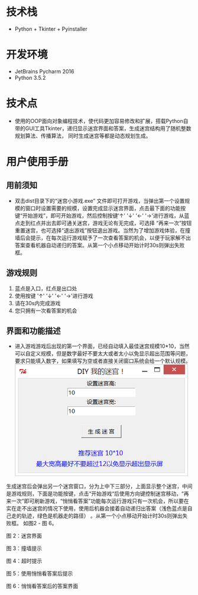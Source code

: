 # 技术栈
* Python + Tkinter + Pyinstaller

# 开发环境
* JetBrains Pycharm 2016
* Python 3.5.2

# 技术点
* 使用的OOP面向对象编程技术，使代码更加容易修改和扩展，搭载Python自带的GUI工具Tkinter，递归显示迷宫界面和答案，生成迷宫结构用了随机整数规划算法、传播算法，
同时生成迷宫等都是动态规划生成。

# 用户使用手册
## 用前须知
* 双击dist目录下的“迷宫小游戏.exe” 文件即可打开游戏，当弹出第一个设置规模的窗口时设置需要的规模，设置完成显示迷宫界面，点击最下面的功能按键“开始游戏”，即可开始游戏，然后控制按键'↑'  '↓'  '←'  '→'进行游戏，从蓝点走到红点并出去即可通关迷宫，游戏无论有无完成，可选择 “再来一次”按钮重置迷宫，也可选择“退出游戏”按钮退出游戏。当然为了增加游戏体验，在撞墙后会提示，在每次运行游戏赋予了一次查看答案的机会，以便于玩家解不出答案查看机器自动递归的答案。从第一个小点移动开始计时30s则弹出失败框。
## 游戏规则
1. 蓝点是入口，红点是出口处
2. 使用按键 '↑'  '↓'  '←'  '→'进行游戏
3. 请在30s内完成游戏
4. 您只拥有一次看答案的机会

## 界面和功能描述
* 进入游戏游戏后出现的第一个界面，已经自动填入最佳迷宫规模10*10，当然可以自定义规模，但是数字最好不要太大或者太小以免显示超出范围等问题，要求只能填入数字，如果填写为空或者直接关闭窗口系统会给一个默认规模。
![Alt 图 1：设置迷宫规模](/build/images/设置迷宫规模.png)

生成迷宫后会弹出另一个迷宫窗口，分为上中下三部分，上面显示整个迷宫，中间是游戏规则，下面是功能按键，点击“开始游戏“后使用方向键控制迷宫移动，“再来一次”即可刷新游戏，“悄悄看答案”功能每次运行游戏只有一次机会，所以要在实在走不出迷宫的情况下使用，使用后机器会接着自动递归出答案（浅色蓝点是自己走的轨迹，绿色是机器走的路径） 。从第一个小点移动开始计时30s则弹出失败框。
如图2 - 图 6。


图 2：迷宫界面


图 3：撞墙提示


图 4：超时提示


图 5：使用悄悄看答案后提示


图 6：悄悄看答案后的答案界面
